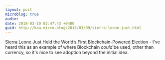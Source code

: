 ```yaml
---
layout: post
microblog: true
audio: 
date: 2018-03-10 03:47:43 +0400
guid: http://kaa.micro.blog/2018/03/09/sierra-leone-just.html
---
```

[Sierra Leone Just Held the World’s First Blockchain-Powered Election](https://futurism.com/sierra-leone-worlds-first-blockchain-powered-election/) - I've heard this as an example of where Blockchain _could_ be used, other than currency, so it's nice to see adoption beyond the initial idea.
